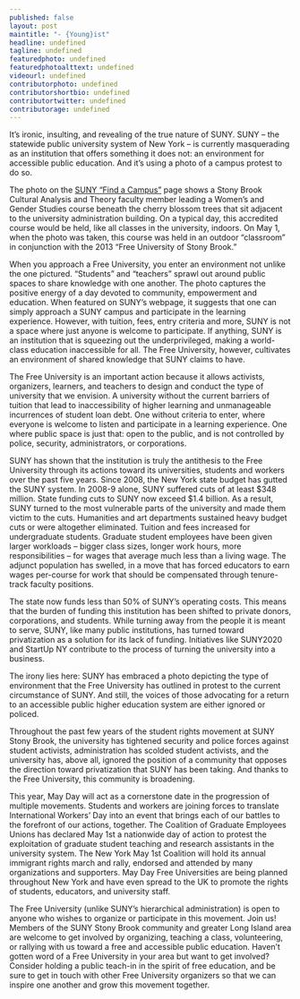 ```yaml
---
published: false
layout: post
maintitle: "- {Young}ist"
headline: undefined
tagline: undefined
featuredphoto: undefined
featuredphotoalttext: undefined
videourl: undefined
contributorphoto: undefined
contributorshortbio: undefined
contributortwitter: undefined
contributorage: undefined
---
```


It’s ironic, insulting, and revealing of the true nature of SUNY. SUNY – the statewide public university system of New York – is currently masquerading as an institution that offers something it does not: an environment for accessible public education. And it’s using a photo of a campus protest to do so.

The photo on the [SUNY “Find a Campus”](https://www.suny.edu/attend/find-a-suny-campus/) page shows a Stony Brook Cultural Analysis and Theory faculty member leading a Women’s and Gender Studies course beneath the cherry blossom trees that sit adjacent to the university administration building. On a typical day, this accredited course would be held, like all classes in the university, indoors. On May 1, when the photo was taken, this course was held in an outdoor “classroom” in conjunction with the 2013 “Free University of Stony Brook.”

When you approach a Free University, you enter an environment not unlike the one pictured. “Students” and “teachers” sprawl out around public spaces to share knowledge with one another. The photo captures the positive energy of a day devoted to community, empowerment and education. When featured on SUNY’s webpage, it suggests that one can simply approach a SUNY campus and participate in the learning experience.  However, with tuition, fees, entry criteria and more, SUNY is not a space where just anyone is welcome to participate. If anything, SUNY is an institution that is squeezing out the underprivileged, making a world-class education inaccessible for all. The Free University, however, cultivates an environment of shared knowledge that SUNY claims to have.

The Free University is an important action because it allows activists, organizers, learners, and teachers to design and conduct the type of university that we envision. A university without the current barriers of tuition that lead to inaccessibility of higher learning and unmanageable incurrences of student loan debt. One without criteria to enter, where everyone is welcome to listen and participate in a learning experience.  One where public space is just that: open to the public, and is not controlled by police, security, administrators, or corporations.
 
SUNY has shown that the institution is truly the antithesis to the Free University through its actions toward its universities, students and workers over the past five years. Since 2008, the New York state budget has gutted the SUNY system. In 2008-9 alone, SUNY suffered cuts of at least $348 million. State funding cuts to SUNY now exceed $1.4 billion.  As a result, SUNY turned to the most vulnerable parts of the university and made them victim to the cuts. Humanities and art departments sustained heavy budget cuts or were altogether eliminated. Tuition and fees increased for undergraduate students. Graduate student employees have been given larger workloads – bigger class sizes, longer work hours, more responsibilities – for wages that average much less than a living wage. The adjunct population has swelled, in a move that has forced educators to earn wages per-course for work that should be compensated through tenure-track faculty positions.   

The state now funds less than 50% of SUNY’s operating costs. This means that the burden of funding this institution has been shifted to private donors, corporations, and students. While turning away from the people it is meant to serve, SUNY, like many public institutions, has turned toward privatization as a solution for its lack of funding.  Initiatives like SUNY2020 and StartUp NY contribute to the process of turning the university into a business.

The irony lies here: SUNY has embraced a photo depicting the type of environment that the Free University has outlined in protest to the current circumstance of SUNY. And still, the voices of those advocating for a return to an accessible public higher education system are either ignored or policed. 

Throughout the past few years of the student rights movement at SUNY Stony Brook, the university has tightened security and police forces against student activists, administration has scolded student activists, and the university has, above all, ignored the position of a community that opposes the direction toward privatization that SUNY has been taking. And thanks to the Free University, this community is broadening. 

This year, May Day will act as a cornerstone date in the progression of multiple movements. Students and workers are joining forces to translate International Workers’ Day into an event that brings each of our battles to the forefront of our actions, together. The Coalition of Graduate Employees Unions has declared May 1st a nationwide day of action to protest the exploitation of graduate student teaching and research assistants in the university system. The New York May 1st Coalition will hold its annual immigrant rights march and rally, endorsed and attended by many organizations and supporters.  May Day Free Universities are being planned throughout New York and have even spread to the UK to promote the rights of students, educators, and university staff. 

The Free University (unlike SUNY’s hierarchical administration) is open to anyone who wishes to organize or participate in this movement. Join us! Members of the SUNY Stony Brook community and greater Long Island area are welcome to get involved by organizing, teaching a class, volunteering, or rallying with us toward a free and accessible public education. Haven’t gotten word of a Free University in your area but want to get involved? Consider holding a public teach-in in the spirit of free education, and be sure to get in touch with other Free University organizers so that we can inspire one another and grow this movement together.